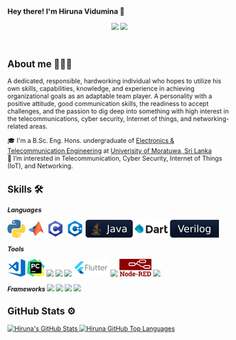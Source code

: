 ### Hey there! I'm Hiruna Vidumina 👋

<p align="center">
    <a href="https://twitter.com/@hiru__vidu"><img src="https://img.shields.io/badge/-Twitter-2D2B55?style=flat-square&logo=twitter&logoColor=white"/></a>
    <a href="https://linkedin.com/in/hiruna-vidumina"><img src="https://img.shields.io/badge/-LinkedIn-2D2B55?style=flat-square&logo=linkedin&logoColor=white"/></a>
</p>
<br/>

## About me 👨🏻‍💻

A dedicated, responsible, hardworking individual who hopes to utilize his own skills, capabilities, knowledge, and experience in achieving organizational goals as an adaptable team player. A personality with a positive attitude, good communication skills, the readiness to accept challenges, and the passion to dig deep into something with high interest in the telecommunications, cyber security, Internet of things, and networking-related areas.

🎓 I'm a B.Sc. Eng. Hons. undergraduate of [Electronics & Telecommunication Engineering](https://ent.uom.lk/) at [Univerisity of Moratuwa, Sri Lanka](https://uom.lk/)<br/>
👀 I’m interested in Telecommunication, Cyber Security, Internet of Things (IoT), and Networking.<br/>

## Skills 🛠

***Languages***

<p> 
<code><img height="40" src="https://github.com/hiruna-vidumina/hiruna-vidumina/blob/main/Logos/python.svg"></code>
<code><img height="40" src="https://github.com/hiruna-vidumina/hiruna-vidumina/blob/main/Logos/matlab.svg"></code>
<code><img height="40" src="https://github.com/hiruna-vidumina/hiruna-vidumina/blob/main/Logos/c.svg"></code>
<code><img height="40" src="https://github.com/hiruna-vidumina/hiruna-vidumina/blob/main/Logos/cPlusPlus.svg"></code>
<code><img height="40" src="https://github.com/hiruna-vidumina/hiruna-vidumina/blob/main/Logos/JavaSM.svg"></code>
<code><img height="40" src="https://github.com/hiruna-vidumina/hiruna-vidumina/blob/main/Logos/dart.png"></code>
<code><img height="40" src="https://github.com/hiruna-vidumina/hiruna-vidumina/blob/main/Logos/verilogSM.svg"></code>
</p>

***Tools***

<p>
<code><img height="40" src="https://github.com/hiruna-vidumina/hiruna-vidumina/blob/main/Logos/visualStudioCode.svg"></code>
<code><img height="40" src="https://github.com/hiruna-vidumina/hiruna-vidumina/blob/main/Logos/pycharm.svg"></code>
<code><img height="40" src="https://banner2.cleanpng.com/20180328/ezw/kisspng-solidworks-computer-aided-design-3d-computer-graph-work-5abb8876c7bd12.1780632115222396068181.jpg"></code>
<code><img height="40" src="https://upload.wikimedia.org/wikipedia/commons/f/f3/Altium_Designer_logo.png"></code>
<code><img height="40" src="https://upload.wikimedia.org/wikipedia/commons/2/2b/Atmel_logo_svg.svg"></code>
<code><img height="40" src="https://github.com/hiruna-vidumina/hiruna-vidumina/blob/main/Logos/flutter.svg"></code>
<code><img height="40" src="https://upload.wikimedia.org/wikipedia/commons/thumb/9/92/LaTeX_logo.svg/1200px-LaTeX_logo.svg.png"></code>
<code><img height="40" src="https://github.com/hiruna-vidumina/hiruna-vidumina/blob/main/Logos/NodeRedLogo.png"></code>
<code><img height="40" src="https://upload.wikimedia.org/wikipedia/commons/e/e0/Git-logo.svg"></code>
</p>

***Frameworks***
<code><img height="30" src="https://upload.wikimedia.org/wikipedia/commons/5/53/OpenCV_Logo_with_text.png"></code>
<code><img height="30" src="https://upload.wikimedia.org/wikipedia/commons/2/2d/Tensorflow_logo.svg"></code>
<code><img height="30" src="https://upload.wikimedia.org/wikipedia/commons/0/01/Created_with_Matplotlib-logo.svg"></code>
<code><img height="30" src="https://upload.wikimedia.org/wikipedia/commons/3/31/NumPy_logo_2020.svg"></code>

## GitHub Stats ⚙️

<a href="https://github.com/hiruna-vidumina">
  <img height="180em" src="https://github-readme-stats.vercel.app/api?username=hiruna-vidumina&show_icons=true&theme=vue-dark&count_private=true" alt="Hiruna's GitHub Stats" />
  <img height="180em" src="https://github-readme-stats.vercel.app/api/top-langs/?username=hiruna-vidumina&theme=vue-dark&layout=compact" 
    alt="Hiruna GitHub Top Languages" />
</a>
